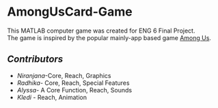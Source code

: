 # AmongUsCard-Game
This MATLAB computer game was created for ENG 6 Final Project.  
The game is inspired by the popular mainly-app based game [Among Us](https://www.google.com/search?q=among+us&oq=among+us&aqs=chrome..69i57j46i433j0i433l3j69i60l2j69i61.1497j0j7&sourceid=chrome&ie=UTF-8).

## *Contributors*
* *Niranjana*-Core, Reach, Graphics 
* *Radhika*- Core, Reach, Special Features
* *Alyssa*- A Core Function, Reach, Sounds
* *Kledi* - Reach, Animation



